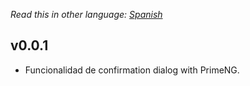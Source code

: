 _Read this in other language: [Spanish](https://github.com/lfgarcia22/primeng-confirmation-dialog/blob/snapshot/CHANGELOG.es.md)_

## v0.0.1

* Funcionalidad de confirmation dialog with PrimeNG.
